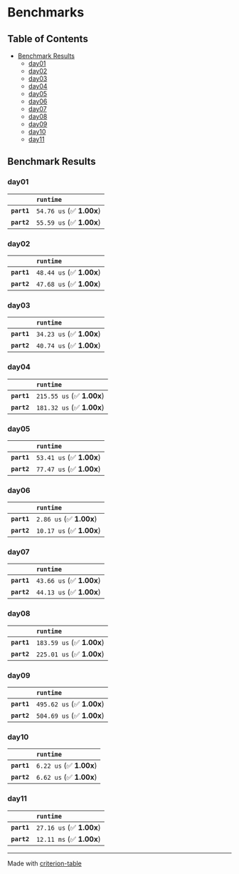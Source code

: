 # Benchmarks

## Table of Contents

- [Benchmark Results](#benchmark-results)
    - [day01](#day01)
    - [day02](#day02)
    - [day03](#day03)
    - [day04](#day04)
    - [day05](#day05)
    - [day06](#day06)
    - [day07](#day07)
    - [day08](#day08)
    - [day09](#day09)
    - [day10](#day10)
    - [day11](#day11)

## Benchmark Results

### day01

|             | `runtime`                 |
|:------------|:------------------------- |
| **`part1`** | `54.76 us` (✅ **1.00x**)  |
| **`part2`** | `55.59 us` (✅ **1.00x**)  |

### day02

|             | `runtime`                 |
|:------------|:------------------------- |
| **`part1`** | `48.44 us` (✅ **1.00x**)  |
| **`part2`** | `47.68 us` (✅ **1.00x**)  |

### day03

|             | `runtime`                 |
|:------------|:------------------------- |
| **`part1`** | `34.23 us` (✅ **1.00x**)  |
| **`part2`** | `40.74 us` (✅ **1.00x**)  |

### day04

|             | `runtime`                  |
|:------------|:-------------------------- |
| **`part1`** | `215.55 us` (✅ **1.00x**)  |
| **`part2`** | `181.32 us` (✅ **1.00x**)  |

### day05

|             | `runtime`                 |
|:------------|:------------------------- |
| **`part1`** | `53.41 us` (✅ **1.00x**)  |
| **`part2`** | `77.47 us` (✅ **1.00x**)  |

### day06

|             | `runtime`                 |
|:------------|:------------------------- |
| **`part1`** | `2.86 us` (✅ **1.00x**)   |
| **`part2`** | `10.17 us` (✅ **1.00x**)  |

### day07

|             | `runtime`                 |
|:------------|:------------------------- |
| **`part1`** | `43.66 us` (✅ **1.00x**)  |
| **`part2`** | `44.13 us` (✅ **1.00x**)  |

### day08

|             | `runtime`                  |
|:------------|:-------------------------- |
| **`part1`** | `183.59 us` (✅ **1.00x**)  |
| **`part2`** | `225.01 us` (✅ **1.00x**)  |

### day09

|             | `runtime`                  |
|:------------|:-------------------------- |
| **`part1`** | `495.62 us` (✅ **1.00x**)  |
| **`part2`** | `504.69 us` (✅ **1.00x**)  |

### day10

|             | `runtime`                |
|:------------|:------------------------ |
| **`part1`** | `6.22 us` (✅ **1.00x**)  |
| **`part2`** | `6.62 us` (✅ **1.00x**)  |

### day11

|             | `runtime`                 |
|:------------|:------------------------- |
| **`part1`** | `27.16 us` (✅ **1.00x**)  |
| **`part2`** | `12.11 ms` (✅ **1.00x**)  |

---
Made with [criterion-table](https://github.com/nu11ptr/criterion-table)